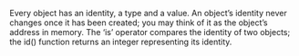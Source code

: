 Every object has an identity, a type and a value. An object’s identity never
changes once it has been created; you may think of it as the object’s address
in memory. The ‘is’ operator compares the identity of two objects; the id()
function returns an integer representing its identity.
